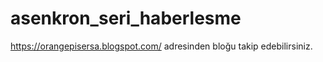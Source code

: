 # asenkron_seri_haberlesme

https://orangepisersa.blogspot.com/ adresinden bloğu takip  edebilirsiniz.

